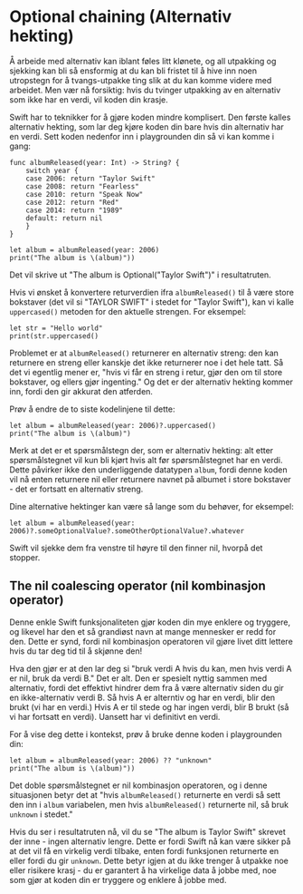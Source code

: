 #  Optional chaining (Alternativ hekting)

Å arbeide med alternativ kan iblant føles litt klønete, og all utpakking og sjekking kan bli så ensformig at du kan bli fristet til å hive inn noen utropstegn for å tvangs-utpakke ting slik at du kan komme videre med arbeidet. Men vær nå forsiktig: hvis du tvinger utpakking av en alternativ som ikke har en verdi, vil koden din krasje.

Swift har to teknikker for å gjøre koden mindre komplisert. Den første kalles alternativ hekting, som lar deg kjøre koden din bare hvis din alternativ har en verdi. Sett koden nedenfor inn i playgrounden din så vi kan komme i gang:

    func albumReleased(year: Int) -> String? {
        switch year {
        case 2006: return "Taylor Swift"
        case 2008: return "Fearless"
        case 2010: return "Speak Now"
        case 2012: return "Red"
        case 2014: return "1989"
        default: return nil
        }
    }

    let album = albumReleased(year: 2006)
    print("The album is \(album)"))

Det vil skrive ut "The album is Optional("Taylor Swift")" i resultatruten.

Hvis vi ønsket å konvertere returverdien ifra `albumReleased()` til å være store bokstaver (det vil si "TAYLOR SWIFT" i stedet for "Taylor Swift"), kan vi kalle `uppercased()` metoden for den aktuelle strengen. For eksempel:

    let str = "Hello world"
    print(str.uppercased()

Problemet er at `albumReleased()` returnerer en alternativ streng: den kan returnere en streng eller kanskje det ikke returnerer noe i det hele tatt. Så det vi egentlig mener er, "hvis vi får en streng i retur, gjør den om til store bokstaver, og ellers gjør ingenting." Og det er der alternativ hekting kommer inn, fordi den gir akkurat den atferden.

Prøv å endre de to siste kodelinjene til dette:

    let album = albumReleased(year: 2006)?.uppercased()
    print("The album is \(album)")

Merk at det er et spørsmålstegn der, som er alternativ hekting: alt etter spørsmålstegnet vil kun bli kjørt hvis alt før spørsmålstegnet har en verdi. Dette påvirker ikke den underliggende datatypen `album`, fordi denne koden vil nå enten returnere nil eller returnere navnet på albumet i store bokstaver - det er fortsatt en alternativ streng.

Dine alternative hektinger kan være så lange som du behøver, for eksempel:

    let album = albumReleased(year: 2006)?.someOptionalValue?.someOtherOptionalValue?.whatever

Swift vil sjekke dem fra venstre til høyre til den finner nil, hvorpå det stopper.


## The nil coalescing operator (nil kombinasjon operator)

Denne enkle Swift funksjonaliteten gjør koden din mye enklere og tryggere, og likevel har den et så grandiøst navn at mange mennesker er redd for den. Dette er synd, fordi nil kombinasjon operatoren vil gjøre livet ditt lettere hvis du tar deg tid til å skjønne den!

Hva den gjør er at den lar deg si "bruk verdi A hvis du kan, men hvis verdi A er nil, bruk da verdi B." Det er alt. Den er spesielt nyttig sammen med alternativ, fordi det effektivt hindrer dem fra å være alternativ siden du gir en ikke-alternativ verdi B. Så hvis A er alterntiv og har en verdi, blir den brukt (vi har en verdi.) Hvis A er til stede og har ingen verdi, blir B brukt (så vi har fortsatt en verdi). Uansett har vi definitivt en verdi.

For å vise deg dette i kontekst, prøv å bruke denne koden i playgrounden din:

    let album = albumReleased(year: 2006) ?? "unknown"
    print("The album is \(album)"))

Det doble spørsmålstegnet er nil kombinasjon operatoren, og i denne situasjonen betyr det at "hvis `albumReleased()` returnerte en verdi så sett den inn i `album` variabelen, men hvis `albumReleased()` returnerte nil, så bruk `unknown` i stedet."

Hvis du ser i resultatruten nå, vil du se "The album is Taylor Swift" skrevet der inne - ingen alternativ lengre. Dette er fordi Swift nå kan være sikker på at det vil få en virkelig verdi tilbake, enten fordi funksjonen returnerte en eller fordi du gir `unknown`. Dette betyr igjen at du ikke trenger å utpakke noe eller risikere krasj - du er garantert å ha virkelige data å jobbe med, noe som gjør at koden din er tryggere og enklere å jobbe med.